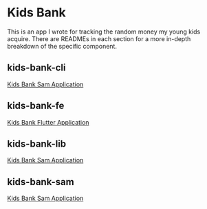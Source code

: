 # Kids Bank
This is an app I wrote for tracking the random money my young kids acquire.  There are READMEs in
each section for a more in-depth breakdown of the specific component.

## kids-bank-cli
[Kids Bank Sam Application](kids-bank-cli/README.md)

## kids-bank-fe
[Kids Bank Flutter Application](kids-bank-fe/kids_bank_app/README.md)

## kids-bank-lib
[Kids Bank Sam Application](kids-bank-lib/README.md)

## kids-bank-sam
[Kids Bank Sam Application](kids-bank-sam/README.md)
